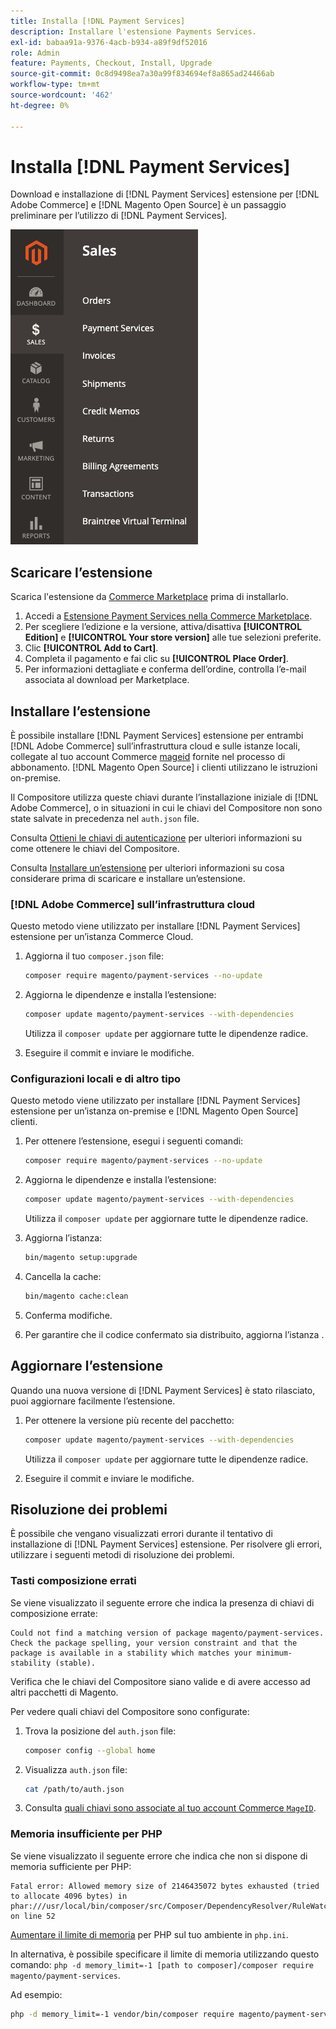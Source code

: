 ```yaml
---
title: Installa [!DNL Payment Services]
description: Installare l'estensione Payments Services.
exl-id: babaa91a-9376-4acb-b934-a89f9df52016
role: Admin
feature: Payments, Checkout, Install, Upgrade
source-git-commit: 0c8d9498ea7a30a99f834694ef8a865ad24466ab
workflow-type: tm+mt
source-wordcount: '462'
ht-degree: 0%

---
```


# Installa [!DNL Payment Services]

Download e installazione di [!DNL Payment Services] estensione per [!DNL Adobe Commerce] e [!DNL Magento Open Source] è un passaggio preliminare per l’utilizzo di [!DNL Payment Services].

![[!DNL Payment Services] visualizzazione amministrazione dell’estensione](assets/admin-view.png)

## Scaricare l’estensione

Scarica l&#39;estensione da [Commerce Marketplace](https://experienceleague.adobe.com/docs/commerce-admin/start/resources/commerce-marketplace.html) prima di installarlo.

1. Accedi a [Estensione Payment Services nella Commerce Marketplace](https://commercemarketplace.adobe.com/magento-payment-services.html).
1. Per scegliere l’edizione e la versione, attiva/disattiva **[!UICONTROL Edition]** e **[!UICONTROL Your store version]** alle tue selezioni preferite.
1. Clic **[!UICONTROL Add to Cart]**.
1. Completa il pagamento e fai clic su **[!UICONTROL Place Order]**.
1. Per informazioni dettagliate e conferma dell’ordine, controlla l’e-mail associata al download per Marketplace.

## Installare l’estensione

È possibile installare [!DNL Payment Services] estensione per entrambi [!DNL Adobe Commerce] sull’infrastruttura cloud e sulle istanze locali, collegate al tuo account Commerce [mageid](https://devdocs.magento.com/marketplace/sellers/profile-personal.html#field-descriptions) fornite nel processo di abbonamento. [!DNL Magento Open Source] i clienti utilizzano le istruzioni on-premise.

Il Compositore utilizza queste chiavi durante l’installazione iniziale di [!DNL Adobe Commerce], o in situazioni in cui le chiavi del Compositore non sono state salvate in precedenza nel `auth.json` file.

Consulta [Ottieni le chiavi di autenticazione](https://devdocs.magento.com/guides/v2.4/install-gde/prereq/connect-auth.html) per ulteriori informazioni su come ottenere le chiavi del Compositore.

Consulta [Installare un’estensione](https://devdocs.magento.com/guides/v2.4/install-gde/install/cli/extensions.html) per ulteriori informazioni su cosa considerare prima di scaricare e installare un’estensione.

### [!DNL Adobe Commerce] sull’infrastruttura cloud

Questo metodo viene utilizzato per installare [!DNL Payment Services] estensione per un’istanza Commerce Cloud.

1. Aggiorna il tuo `composer.json` file:

   ```bash
   composer require magento/payment-services --no-update
   ```

1. Aggiorna le dipendenze e installa l’estensione:

   ```bash
   composer update magento/payment-services --with-dependencies
   ```

   Utilizza il `composer update` per aggiornare tutte le dipendenze radice.

1. Eseguire il commit e inviare le modifiche.

### Configurazioni locali e di altro tipo

Questo metodo viene utilizzato per installare [!DNL Payment Services] estensione per un’istanza on-premise e [!DNL Magento Open Source] clienti.

1. Per ottenere l’estensione, esegui i seguenti comandi:

   ```bash
   composer require magento/payment-services --no-update
   ```

1. Aggiorna le dipendenze e installa l’estensione:

   ```bash
   composer update magento/payment-services --with-dependencies
   ```

   Utilizza il `composer update` per aggiornare tutte le dipendenze radice.

1. Aggiorna l’istanza:

   ```bash
   bin/magento setup:upgrade
   ```

1. Cancella la cache:

   ```bash
   bin/magento cache:clean
   ```

1. Conferma modifiche.
1. Per garantire che il codice confermato sia distribuito, aggiorna l’istanza .

## Aggiornare l’estensione

Quando una nuova versione di [!DNL Payment Services] è stato rilasciato, puoi aggiornare facilmente l’estensione.

1. Per ottenere la versione più recente del pacchetto:

   ```bash
   composer update magento/payment-services --with-dependencies
   ```

   Utilizza il `composer update` per aggiornare tutte le dipendenze radice.

1. Eseguire il commit e inviare le modifiche.

## Risoluzione dei problemi

È possibile che vengano visualizzati errori durante il tentativo di installazione di [!DNL Payment Services] estensione. Per risolvere gli errori, utilizzare i seguenti metodi di risoluzione dei problemi.

### Tasti composizione errati

Se viene visualizzato il seguente errore che indica la presenza di chiavi di composizione errate:

```terminal
Could not find a matching version of package magento/payment-services. Check the package spelling, your version constraint and that the package is available in a stability which matches your minimum-stability (stable).
```

Verifica che le chiavi del Compositore siano valide e di avere accesso ad altri pacchetti di Magento.

Per vedere quali chiavi del Compositore sono configurate:

1. Trova la posizione del `auth.json` file:

   ```bash
   composer config --global home
   ```

1. Visualizza `auth.json` file:

   ```bash
   cat /path/to/auth.json
   ```

1. Consulta [quali chiavi sono associate al tuo account Commerce `MageID`](https://devdocs.magento.com/guides/v2.4/install-gde/prereq/connect-auth.html).

### Memoria insufficiente per PHP

Se viene visualizzato il seguente errore che indica che non si dispone di memoria sufficiente per PHP:

```terminal
Fatal error: Allowed memory size of 2146435072 bytes exhausted (tried to allocate 4096 bytes) in phar:///usr/local/bin/composer/src/Composer/DependencyResolver/RuleWatchGraph.php on line 52
```

[Aumentare il limite di memoria](https://devdocs.magento.com/cloud/project/magento-app-php-ini.html#increase-php-memory-limit) per PHP sul tuo ambiente in `php.ini`.

In alternativa, è possibile specificare il limite di memoria utilizzando questo comando: `php -d memory_limit=-1 [path to composer]/composer require magento/payment-services`.

Ad esempio:

```bash
php -d memory_limit=-1 vendor/bin/composer require magento/payment-services
```
